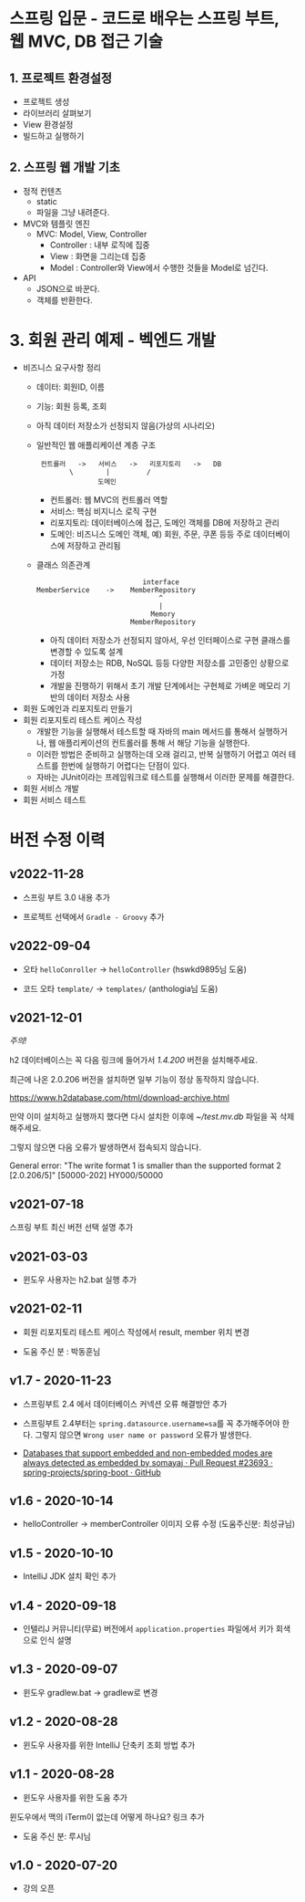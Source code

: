 # 스프링 입문 - 코드로 배우는 스프링 부트, 웹 MVC, DB 접근 기술

## 1. 프로젝트 환경설정
- 프로젝트 생성
- 라이브러리 살펴보기
- View 환경설정
- 빌드하고 실행하기

## 2. 스프링 웹 개발 기초
- 정적 컨텐츠
  - static
  - 파일을 그냥 내려준다.
- MVC와 템플릿 엔진
  - MVC: Model, View, Controller
    - Controller : 내부 로직에 집중
    - View : 화면을 그리는데 집중
    - Model : Controller와 View에서 수행한 것들을 Model로 넘긴다.
- API
  - JSON으로 바꾼다.
  - 객체를 반환한다.



# 3. 회원 관리 예제 - 벡엔드 개발
- 비즈니스 요구사항 정리
  - 데이터: 회원ID, 이름
  - 기능: 회원 등록, 조회
  - 아직 데이터 저장소가 선정되지 않음(가상의 시나리오)

  - 일반적인 웹 애플리케이션 계층 구조
    ```
     컨트롤러   ->   서비스   ->   리포지토리   ->   DB
            \        |         /
                   도메인
    ```                  
    - 컨트롤러: 웹 MVC의 컨트롤러 역할
    - 서비스: 핵심 비지니스 로직 구현
    - 리포지토리: 데이터베이스에 접근, 도메인 객체를 DB에 저장하고 관리
    - 도메인: 비즈니스 도메인 객체, 예) 회원, 주문, 쿠폰 등등 주로 데이터베이스에 저장하고 관리됨
  
  - 클래스 의존관계
    ```
                              interface
    MemberService    ->    MemberRepository
                                  ^
                                  |
                                Memory
                           MemberRepository
    ```                         
    - 아직 데이터 저장소가 선정되지 않아서, 우선 인터페이스로 구현 클래스를 변경할 수 있도록 설계
    - 데이터 저장소는 RDB, NoSQL 등등 다양한 저장소를 고민중인 상황으로 가정
    - 개발을 진행하기 위해서 초기 개발 단계에서는 구현체로 가벼운 메모리 기반의 데이터 저장소 사용
- 회원 도메인과 리포지토리 만들기
- 회원 리포지토리 테스트 케이스 작성
  - 개발한 기능을 실행해서 테스트할 때 자바의 main 메서드를 통해서 실행하거나, 웹 애플리케이션의 컨트롤러를 통해 서 해당 기능을 실행한다.
  - 이러한 방법은 준비하고 실행하는데 오래 걸리고, 반복 실행하기 어렵고 여러 테스트를 한번에 실행하기 어렵다는 단점이 있다.
  - 자바는 JUnit이라는 프레임워크로 테스트를 실행해서 이러한 문제를 해결한다.
- 회원 서비스 개발
- 회원 서비스 테스트

# 버전 수정 이력

## v2022-11-28

* 스프링 부트 3.0 내용 추가

* 프로젝트 선택에서 `Gradle - Groovy` 추가



## v2022-09-04

* 오타 `helloConroller` -> `helloController` (hswkd9895님 도움)

* 코드 오타 `template/` -> `templates/` (anthologia님 도움)



## v2021-12-01

*주의!*

h2 데이터베이스는 꼭 다음 링크에 들어가서 *1.4.200* 버전을 설치해주세요.

최근에 나온 2.0.206 버전을 설치하면 일부 기능이 정상 동작하지 않습니다.

https://www.h2database.com/html/download-archive.html



만약 이미 설치하고 실행까지 했다면 다시 설치한 이후에 *~/test.mv.db* 파일을 꼭 삭제해주세요.

그렇지 않으면 다음 오류가 발생하면서 접속되지 않습니다.

General error: "The write format 1 is smaller than the supported format 2 [2.0.206/5]" [50000-202] HY000/50000



## v2021-07-18

스프링 부트 최신 버전 선택 설명 추가

## v2021-03-03

* 윈도우 사용자는 h2.bat 실행 추가

## v2021-02-11

* 회원 리포지토리 테스트 케이스 작성에서 result, member 위치 변경

* 도움 주신 분 : 박동훈님

## v1.7 - 2020-11-23

* 스프링부트 2.4 에서 데이터베이스 커넥션 오류 해결방안 추가

* 스프링부트 2.4부터는 `spring.datasource.username=sa`를 꼭 추가해주어야 한다. 그렇지 않으면 `Wrong user name or password` 오류가 발생한다.

* [Databases that support embedded and non-embedded modes are always detected as embedded  by somayaj · Pull Request #23693 · spring-projects/spring-boot · GitHub](https://github.com/spring-projects/spring-boot/pull/23693)

## v1.6 - 2020-10-14

* helloController -> memberController 이미지 오류 수정 (도움주신분: 최성규님)

## v1.5 - 2020-10-10

*  IntelliJ JDK 설치 확인 추가

## v1.4 - 2020-09-18

* 인텔리J 커뮤니티(무료) 버전에서 `application.properties` 파일에서 키가 회색으로 인식 설명

## v1.3 - 2020-09-07

* 윈도우 gradlew.bat -> gradlew로 변경

## v1.2 - 2020-08-28

* 윈도우 사용자를 위한 IntelliJ 단축키 조회 방법 추가

## v1.1 - 2020-08-28

* 윈도우 사용자를 위한 도움 추가

윈도우에서 맥의 iTerm이 없는데 어떻게 하나요? 링크 추가

* 도움 주신 분: 루시님

## v1.0 - 2020-07-20

* 강의 오픈

 